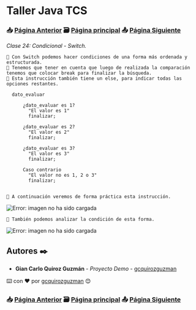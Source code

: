 # Taller Java TCS
### 📥 [Página Anterior](https://github.com/gcquirozguzman/java-tcs-202001/tree/CA00100001) 🗃️ [Página principal](https://github.com/gcquirozguzman/java-tcs-202001) 📤 [Página Siguiente](https://github.com/gcquirozguzman/java-tcs-202001/tree/OT00100001)

_Clase 24: Condicional - Switch._

```
📢 Con Switch podemos hacer condiciones de una forma más ordenada y estructurada.
📢 Tenemos que tener en cuenta que luego de realizada la comparación tenemos que colocar break para finalizar la búsqueda.
📢 Esta instrucción también tiene un else, para indicar todas las opciones restantes.
```

```
  dato_evaluar
  
      ¿dato_evaluar es 1?
        "El valor es 1"
        finalizar;

      ¿dato_evaluar es 2?
        "El valor es 2"
        finalizar;

      ¿dato_evaluar es 3?
        "El valor es 3"
        finalizar;

      Caso contrario
        "El valor no es 1, 2 o 3"
        finalizar;
   
```

```
📢 A continuación veremos de forma práctica esta instrucción.
```

![Error: imagen no ha sido cargada](https://github.com/gcquirozguzman/java-tcs-202001/blob/Clase-24/imagenes/pagina_24_1.png)

```
📢 También podemos analizar la condición de esta forma.
```

![Error: imagen no ha sido cargada](https://github.com/gcquirozguzman/java-tcs-202001/blob/Clase-24/imagenes/pagina_24_2.png)

## Autores ✒️

* **Gian Carlo Quiroz Guzmán** - *Proyecto Demo* - [gcquirozguzman](https://github.com/gcquirozguzman)

⌨️ con ❤️ por [gcquirozguzman](https://github.com/gcquirozguzman) 😊

### 📥 [Página Anterior](https://github.com/gcquirozguzman/java-tcs-202001/tree/CA00100001) 🗃️ [Página principal](https://github.com/gcquirozguzman/java-tcs-202001) 📤 [Página Siguiente](https://github.com/gcquirozguzman/java-tcs-202001/tree/OT00100001)
